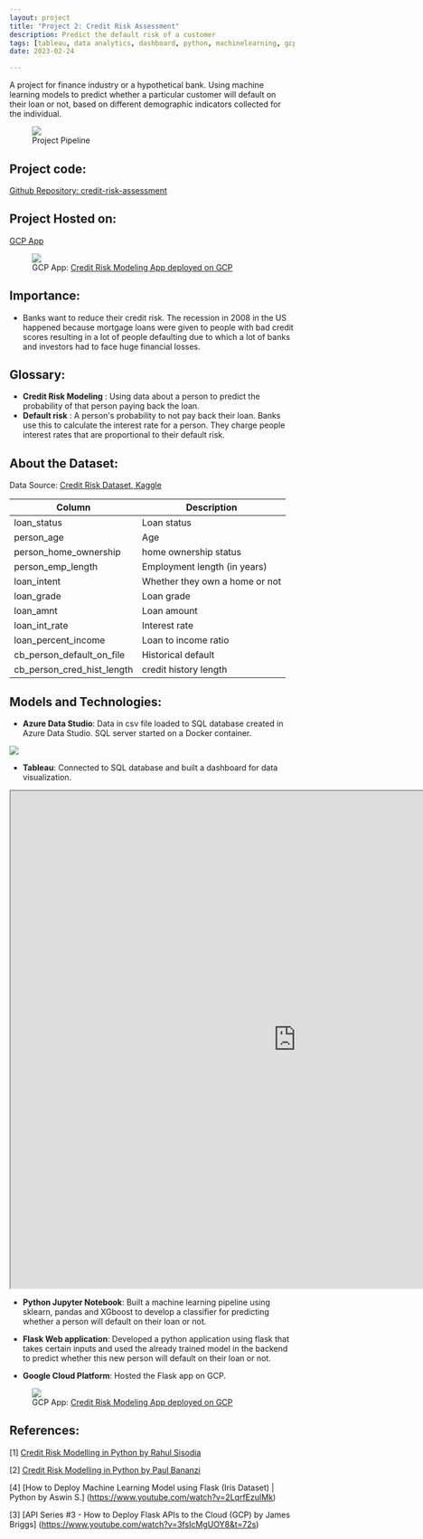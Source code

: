 ```yaml
---
layout: project
title: "Project 2: Credit Risk Assessment"
description: Predict the default risk of a customer
tags: [tableau, data analytics, dashboard, python, machinelearning, gcp, azure, flask, creditriskassessment, banking, finance]
date: 2023-02-24

---
```


A project for finance industry or a hypothetical bank. Using machine learning models to predict whether a particular customer will default on their loan or not, based on different demographic indicators collected for the individual.

<figure>
    <img src="{{site.baseurl}}/assets/project_pipeline.jpeg">
    <figcaption>Project Pipeline</figcaption>
</figure>   

## Project code: 
<a href="https://github.com/hadiahameed/credit-risk-assessment">Github Repository: credit-risk-assessment</a>

## Project Hosted on: 
<a href="https://rich-implement-381517.ue.r.appspot.com">GCP App</a>

<figure>
    <img src="{{site.baseurl}}/assets/gcp.png">
    <figcaption>GCP App: <a href="https://rich-implement-381517.ue.r.appspot.com/">Credit Risk Modeling App deployed on GCP</a></figcaption>
</figure>  


## Importance:
- Banks want to reduce their credit risk. The recession in 2008 in the US happened because mortgage loans were given to people with bad credit scores resulting in a lot of people defaulting due to which a lot of banks and investors had to face huge financial losses.

## Glossary:

- **Credit Risk Modeling** : Using data about a person to predict the probability of that person paying back the loan.
- **Default risk** : A person's probability to not pay back their loan. Banks use this to calculate the interest rate for a person. They charge people interest rates that are proportional to their default risk.

## About the Dataset:

Data Source: <a href="https://www.kaggle.com/datasets/laotse/credit-risk-dataset"> Credit Risk Dataset, Kaggle</a> 

| Column | Description |
| --- | --- |
| loan_status | Loan status | 0 is non default 1 is default |
| person_age | Age | numerical |
| person_home_ownership | home ownership status  | RENT, MORTGAGE, OWN, OTHER |
| person_emp_length | Employment length (in years) | numerical |
| loan_intent | Whether they own a home or not  | PERSONAL, EDUCATION, MEDICAL, VENTURE, HOMEIMPROVEMENT, DEBTCONSOLIDATION |
| loan_grade | Loan grade | 'D', 'B', 'C', 'A', 'E', 'F', 'G' |
| loan_amnt | Loan amount| numerical |
| loan_int_rate | Interest rate | numerical |
| loan_percent_income | Loan to income ratio | numerical |
| cb_person_default_on_file | Historical default | 'Y', 'N'|
| cb_person_cred_hist_length | credit history length | numerical |

## Models and Technologies:

- **Azure Data Studio**: Data in csv file loaded to SQL database created in Azure Data Studio. SQL server started on a Docker container.
<img src="{{site.baseurl}}/assets/azure_data.png">

- **Tableau**: Connected to SQL database and built a dashboard for data visualization.
<iframe src="https://public.tableau.com/views/Tableau_workbook_16772951701900/Dashboard1?:language=en-US&publish=yes&:display_count=n&:origin=viz_share_link:showVizHome=no&:embed=true"
 width="1010px" height="880px"></iframe>

- **Python Jupyter Notebook**: Built a machine learning pipeline using sklearn, pandas and XGboost to develop a classifier for predicting whether a person will default on their loan or not.

- **Flask Web application**: Developed a python application using flask that takes certain inputs and used the already trained model in the backend to predict whether this new person will default on their loan or not.

- **Google Cloud Platform**: Hosted the Flask app on GCP.
<figure>
    <img src="{{site.baseurl}}/assets/gcp.png">
    <figcaption>GCP App: <a href="https://rich-implement-381517.ue.r.appspot.com/">Credit Risk Modeling App deployed on GCP</a></figcaption>
</figure>  

## References:

[1] [Credit Risk Modelling in Python by Rahul Sisodia](https://medium.com/mlearning-ai/credit-risk-modelling-in-python-7b21a0b794b1
)  

[2] [Credit Risk Modelling in Python by Paul Bananzi](https://medium.com/analytics-vidhya/credit-risk-modelling-in-python-3ab4b00f6505
)  

[4] [How to Deploy Machine Learning Model using Flask (Iris Dataset) | Python by Aswin S.] (https://www.youtube.com/watch?v=2LqrfEzuIMk)

[3] [API Series #3 - How to Deploy Flask APIs to the Cloud (GCP) by James Briggs] (https://www.youtube.com/watch?v=3fsIcMgUOY8&t=72s)

